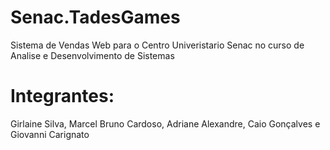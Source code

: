 # Senac.TadesGames
Sistema de Vendas Web para o Centro Univeristario Senac no curso de Analise e Desenvolvimento de Sistemas

# Integrantes:
Girlaine Silva, Marcel Bruno Cardoso, Adriane Alexandre, Caio Gonçalves e Giovanni Carignato
